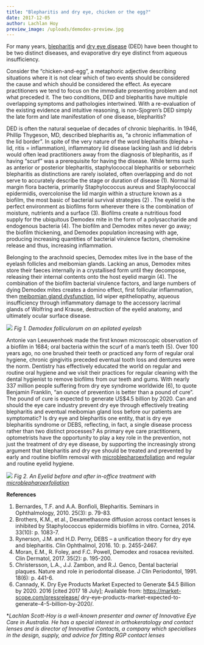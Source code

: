 ```yaml
---
title: "Blepharitis and dry eye, chicken or the egg?"
date: 2017-12-05
author: Lachlan Hoy
preview_image: /uploads/demodex-preview.jpg
---
```


For many years, [blepharitis](/what-we-do/blepharitis) and [dry eye disease](/what-we-do/dry-eye-disease) (DED) have been thought to be two distinct diseases, and evaporative dry eye distinct from aqueous insufficiency.

Consider the “chicken-and-egg”, a metaphoric adjective describing situations where it is not clear which of two events should be considered the cause and which should be considered the effect. As eyecare practitioners we tend to focus on the immediate presenting problem and not what preceded it. The two conditions, DED and blepharitis have multiple overlapping symptoms and pathologies intertwined. With a re-evaluation of the existing evidence and intuitive reasoning, is non-Sjogren’s DED simply the late form and late manifestation of one disease, blepharitis?

DED is often the natural sequelae of decades of chronic blepharitis. In 1946, Phillip Thygeson, MD, described blepharitis as, “a chronic inflammation of the lid border”. In spite of the very nature of the word blepharitis (blepha = lid, ritis = inflammation), inflammatory lid disease lacking lash and lid debris would often lead practitioners away from the diagnosis of blepharitis, as if having “scurf” was a prerequisite for having the disease. While terms such as anterior or posterior blepharitis, staphylococcal blepharitis or seborrheic blepharitis as distinctions are rarely isolated, often overlapping and do not serve to accurately describe the stage or duration of disease (1). Normal lid margin flora bacteria, primarily Staphylococcus aureus and Staphylococcal epidermidis, overcolonise the lid margin within a structure known as a biofilm, the most basic of bacterial survival strategies (2) . The eyelid is the perfect environment as biofilms form wherever there is the combination of moisture, nutrients and a surface (3). Biofilms create a nutritious food supply for the ubiquitous Demodex mite in the form of a polysaccharide and endogenous bacteria (4). The biofilm and Demodex mites never go away; the biofilm thickening, and Demodex population increasing with age, producing increasing quantities of bacterial virulence factors, chemokine release and thus, increasing inflammation.

Belonging to the arachnoid species, Demodex mites live in the base of the eyelash follicles and meibomian glands. Lacking an anus, Demodex mites store their faeces internally in a crystallised form until they decompose, releasing their internal contents onto the host eyelid margin (4). The combination of the biofilm bacterial virulence factors, and large numbers of dying Demodex mites creates a domino effect, first follicular inflammation, then [meibomian gland dysfunction](/what-we-do/meibomian-gland-dysfunction), lid wiper epitheliopathy, aqueous insufficiency through inflammatory damage to the accessory lacrimal glands of Wolfring and Krause, destruction of the eyelid anatomy, and ultimately ocular surface disease.

![](demodex.jpg)
_Fig 1. Demodex folliculorum on an epilated eyelash_

Antonie van Leeuwenhoek made the first known microscopic observation of a biofilm in 1684; oral bacteria within the scurf of a man’s teeth (5). Over 100 years ago, no one brushed their teeth or practiced any form of regular oral hygiene, chronic gingivitis preceded eventual tooth loss and dentures were the norm. Dentistry has effectively educated the world on regular and routine oral hygiene and we visit their practices for regular cleaning with the dental hygienist to remove biofilms from our teeth and gums. With nearly 337 million people suffering from dry eye syndrome worldwide (6), to quote Benjamin Franklin, “an ounce of prevention is better than a pound of cure”. The pound of cure is expected to generate US\$4.5 billion by 2020. Can and should the eye care industry prevent dry eye through effectively treating blepharitis and eventual meibomian gland loss before our patients are symptomatic? Is dry eye and blepharitis one entity, that is dry eye blepharitis syndrome or DEBS, reflecting, in fact, a single disease process rather than two distinct processes? As primary eye care practitioners, optometrists have the opportunity to play a key role in the prevention, not just the treatment of dry eye disease, by supporting the increasingly strong argument that blepharitis and dry eye should be treated and prevented by early and routine biofilm removal with [microblepharoexfoliation](/what-we-do/blephex) and regular and routine eyelid hygiene.

![](blephex.jpg)
_Fig 2. An Eyelid before and after in-office treatment with [microblepharoexfoliation](/what-we-do/blephex)_

**References**

1. Bernardes, T.F. and A.A. Bonfioli, Blepharitis. Seminars in Ophthalmology, 2010.
   25(3): p. 79-83.
2. Brothers, K.M., et al., Dexamethasone diffusion across contact lenses is inhibited
   by Staphylococcus epidermidis biofilms in vitro. Cornea, 2014. 33(10): p. 1083-7.
3. Rynerson, J.M. and H.D. Perry, DEBS – a unification theory for dry eye and
   blepharitis. Clin Ophthalmol, 2016. 10: p. 2455-2467.
4. Moran, E.M., R. Foley, and F.C. Powell, Demodex and rosacea revisited. Clin
   Dermatol, 2017. 35(2): p. 195-200.
5. Christersson, L.A., J.J. Zambon, and R.J. Genco, Dental bacterial plaques. Nature
   and role in periodontal disease. J Clin Periodontol, 1991. 18(6): p. 441-6.
6. Cannady, K. Dry Eye Products Market Expected to Generate \$4.5 Billion by 2020.
   2016 [cited 2017 18 July]; Available from: https://market-scope.com/pressrelease/
   dry-eye-products-market-expected-to-generate-4-5-billion-by-2020/.

\*_Lachlan Scott-Hoy is a well-known presenter and owner of Innovative Eye Care in
Australia. He has a special interest in orthokeratology and contact lenses and is director
of Innovative Contacts, a company which specialises in the design, supply, and advice for
fitting RGP contact lenses_
